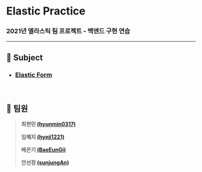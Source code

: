 # Elastic Practice
### 2021년 엘라스틱 팀 프로젝트 - 백엔드 구현 연습

---

## :notebook_with_decorative_cover: Subject

* ### [Elastic Form](https://github.com/sunjungAn/Elastic-Form)

<br>

## :notebook_with_decorative_cover: 팀원

> **최현민 [(hyunmin0317)](https://github.com/hyunmin0317?tab=repositories)**
>
> **임혜지 [(hyeji1221)](https://github.com/hyeji1221)**
>
> **배은기 [(BaeEunGi)](https://github.com/BaeEunGi)**
>
> **안선정 [(sunjungAn)](https://github.com/sunjungAn)**
